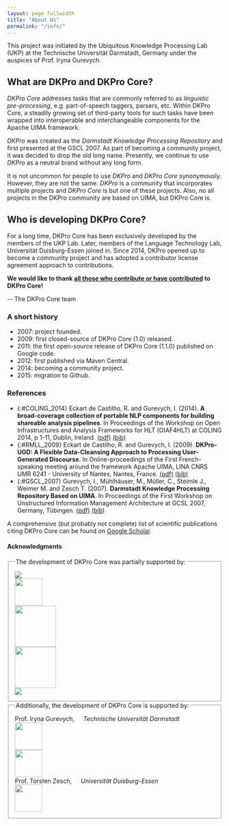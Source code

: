 ```yaml
---
layout: page-fullwidth
title: "About Us"
permalink: "/info/"
---
```


This project was initiated by the Ubiquitous Knowledge Processing Lab (UKP) at the Technische Universität Darmstadt, Germany under the auspices of Prof. Iryna Gurevych.

## What are DKPro and DKPro Core?

*DKPro Core* addresses tasks that are commonly referred to as *linguistic pre-processing*, e.g. part-of-speech taggers, parsers, etc. Within DKPro Core, a steadily growing set of third-party tools for such tasks have been wrapped into interoperable and interchangeable components for the Apache UIMA framework.

*DKPro* was created as the *Darmstadt Knowledge Processing Repository* and first presented at the GSCL 2007. As part of becoming a community project, it was decided to drop the old long name. Presently, we continue to use *DKPro* as a neutral brand without any long form.

It is not uncommon for people to use *DKPro* and *DKPro Core* synonymously. However, they are not the
same. *DKPro* is a community that incorporates multiple projects and *DKPro Core* is but one of these
projects. Also, no all projects in the DKPro community are based on UIMA, but DKPro Core is.

## Who is developing DKPro Core?

For a long time, DKPro Core has been exclusively developed by the members of the UKP Lab. Later, members of the Language Technology Lab, Universität Duisburg-Essen joined in. Since 2014, DKPro opened up to become a community project and has adopted a contributor license agreement approach to contributions.

**We would like to thank [all those who contribute or have contributed](http://github.com/dkpro/dkpro-core/blob/master/CONTRIBUTORS.txt) to DKPro Core!**

-- The DKPro Core team

### A short history

* 2007: project founded.
* 2009: first closed-source of DKPro Core (1.0) released.
* 2011: the first open-source release of DKPro Core (1.1.0) published on Google code.
* 2012: first published via Maven Central.
* 2014: becoming a community project.
* 2015: migration to Github.

### References

* {:#COLING_2014} Eckart de Castilho, R. and Gurevych, I. (2014). **A broad-coverage collection of portable NLP components for building shareable analysis pipelines**. In Proceedings of the Workshop on Open Infrastructures and Analysis Frameworks for HLT (OIAF4HLT) at COLING 2014, p 1-11, Dublin, Ireland. [(pdf)][COLING_2014_pdf] [(bib)][COLING_2014_bib]
* {:#RMLL_2009} Eckart de Castilho, R. and Gurevych, I. (2009). **DKPro-UGD: A Flexible Data-Cleansing Approach to Processing User-Generated Discourse**. In Online-proceedings of the First French-speaking meeting around the framework Apache UIMA, LINA CNRS UMR 6241 - University of Nantes, Nantes, France. [(pdf)][RMLL_2009_pdf] [(bib)][RMLL_2009_bib]
* {:#GSCL_2007} Gurevych, I., Mühlhäuser, M., Müller, C., Steimle J., Weimer M. and Zesch T. (2007). **Darmstadt Knowledge Processing Repository Based on UIMA**. In Proceedings of the First Workshop on Unstructured Information Management Architecture at GCSL 2007, Germany, Tübingen. [(pdf)][GSCL_2007_pdf] [(bib)][GSCL_2007_bib]

A comprehensive (but probably not complete) list of scientific publications citing DKPro Core can be found on [Google Scholar](http://scholar.google.de/scholar?q=%22DKPro+Core%22).


[COLING_2014_pdf]: https://www.aclweb.org/anthology/W/W14/W14-5201.pdf
[COLING_2014_bib]: https://www.aclweb.org/anthology/W/W14/W14-5201.bib

[RMLL_2009_pdf]: https://www.ukp.tu-darmstadt.de/fileadmin/user_upload/Group_UKP/publikationen/2009/rmll-uima-fr-2009.pdf
[RMLL_2009_bib]: https://www.ukp.tu-darmstadt.de/publications/details/?no_cache=1&tx_bibtex_pi1%5Bpub_id%5D=TUD-CS-2009-0078#

[GSCL_2007_pdf]: https://www.ukp.tu-darmstadt.de/fileadmin/user_upload/Group_UKP/publikationen/2007/gldv-uima-ukp.pdf
[GSCL_2007_bib]: https://www.ukp.tu-darmstadt.de/publications/details/?no_cache=1&tx_bibtex_pi1%5Bpub_id%5D=GurevychEtal2007dkpro0#

#### Acknowledgments

<fieldset class="row t20 b20" style="padding: 1em;">
  <legend>The development of DKPro Core was partially supported by:</legend>
  <div class="medium-4 columns"><img src="{{ site.urlimg }}/logos/bmbf.jpg"/></div>
  <div class="medium-4 columns"><img style="height: 64px" src="{{ site.urlimg }}/logos/dfg_logo_blau.jpg"/></div>
  <div class="medium-4 columns"><img style="height: 96px" src="{{ site.urlimg }}/logos/LOEWE.png"/></div>
  <div class="medium-4 columns"><img style="height: 96px" src="{{ site.urlimg }}/logos/LOGO CE_Vertical_EN_quadri_LR.png"/></div>
  <div class="medium-4 columns t20"><img src="{{ site.urlimg }}/logos/VWST_rgb_150.gif"/></div>
</fieldset>

<fieldset class="row t20 b20" style="padding: 1em;">
<legend>Additionally, the development of DKPro Core is supported by:</legend>
<div class="row">
  <div class="medium-6 columns">Prof. Iryna Gurevych,<br/><i>Technische Universität Darmstadt</i></div>
  <div class="medium-3 columns"><img style="height: 64px" src="{{ site.urlimg }}/logos/tud_logo.gif"/></div>
  <div class="medium-3 columns"><img style="height: 64px" src="{{ site.urlimg }}/logos/ukp-lab.png"/></div>
</div>

<div class="row t20">
  <div class="medium-6 columns">Prof. Torsten Zesch,<br/><i>Universität Duisburg-Essen</i></div>
  <div class="medium-6 columns"><img style="height: 64px" src="{{ site.urlimg }}/logos/logo_claim_en_rgb_72dpi.png"/></div>
</div>
</fieldset>
